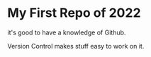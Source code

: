 # My First Repo of 2022

it's good to have a knowledge of Github. 

Version Control makes stuff easy to work on it.
